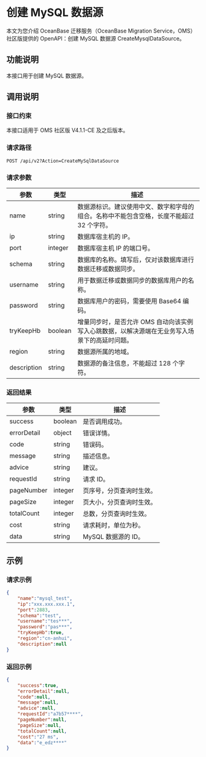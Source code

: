 
# 创建 MySQL 数据源

本文为您介绍 OceanBase 迁移服务（OceanBase Migration Service，OMS）社区版提供的 OpenAPI：创建 MySQL 数据源 CreateMysqlDataSource。

## 功能说明

本接口用于创建 MySQL 数据源。

## 调用说明

### 接口约束

本接口适用于 OMS 社区版 V4.1.1-CE 及之后版本。

### 请求路径

`POST /api/v2?Action=CreateMySqlDataSource`

### 请求参数

|     参数     |        类型        |           描述           |
|------------|------------------|------------------------|
| name    | string          | 数据源标识。建议使用中文、数字和字母的组合。名称中不能包含空格，长度不能超过 32 个字符。                |
| ip | string | 数据库宿主机的 IP。 |
| port       | integer           | 数据库宿主机 IP 的端口号。                |
| schema    | string           | 数据库的名称。填写后，仅对该数据库进行数据迁移或数据同步。   |
| username     | string           | 用于数据迁移或数据同步的数据库用户的名称。               |
| password  | string           | 数据库用户的密码，需要使用 Base64 编码。               |
| tryKeepHb | boolean | 增量同步时，是否允许 OMS 自动向该实例写入心跳数据，以解决源端在无业务写入场景下的高延时问题。                  |
| region   | string | 数据源所属的地域。                  |
| description | string | 数据源的备注信息，不能超过 128 个字符。                |

### 返回结果

|     参数     |        类型        |           描述           |
|------------|------------------|------------------------|
| success    | boolean          | 是否调用成功。                |
| errorDetail | object | 错误详情。|
| code       | string           | 错误码。                   |
| message    | string           | 描述信息。                  |
| advice     | string           | 建议。                    |
| requestId  | string           | 请求 ID。                 |
| pageNumber | integer | 页序号，分页查询时生效。                  |
| pageSize   | integer | 页大小，分页查询时生效。                  |
| totalCount | integer | 总数，分页查询时生效。                  |
| cost       | string           | 请求耗时，单位为秒。                  |
| data       | string           | MySQL 数据源的 ID。 |

## 示例

### 请求示例

```JSOn
{
    "name":"mysql_test",
    "ip":"xxx.xxx.xxx.1",
    "port":2883,
    "schema":"test",
    "username":"tes***",
    "password":"pas***",
    "tryKeepHb":true,
    "region":"cn-anhui",
    "description":null
}
```

### 返回示例

```JSON
{
    "success":true,
    "errorDetail":null,
    "code":null,
    "message":null,
    "advice":null,
    "requestId":"a7b57****",
    "pageNumber":null,
    "pageSize":null,
    "totalCount":null,
    "cost":"27 ms",
    "data":"e_edz****"
}
```
